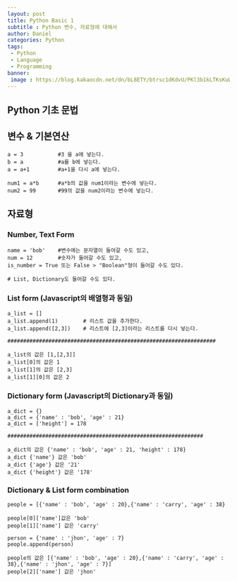 ```yaml
---
layout: post
title: Python Basic 1
subtitle : Python 변수, 자료형에 대해서
author: Daniel
categories: Python
tags: 
 - Python
 - Language
 - Programming
banner:
 image : https://blog.kakaocdn.net/dn/bL8ETY/btrsc1dKdvU/PKl3b1kLTKsKuWAY9u2XT1/img.png
---
```


Python 기초 문법
--
## 변수 & 기본연산

```null
a = 3			#3 을 a에 넣는다.
b = a 			#a를 b에 넣는다.
a = a+1 		#a+1을 다시 a에 넣는다.

num1 = a*b 		#a*b의 값을 num1이라는 변수에 넣는다.
num2 = 99		#99의 값을 num2이라는 변수에 넣는다.
```

## 자료형

### Number, Text Form

```null
name = 'bob'	#변수에는 문자열이 들어갈 수도 있고,
num = 12		#숫자가 들어갈 수도 있고,
is_number = True 또는 False > "Boolean"형이 들어갈 수도 있다.

# List, Dictionary도 들어갈 수도 있다.
```

### List form (Javascript의 배열형과 동일)

```null
a_list = []
a_list.append(1)		# 리스트 값을 추가한다.
a_list.append([2,3]) 	# 리스트에 [2,3]이라는 리스트를 다시 넣는다.

##################################################################

a_list의 값은 [1,[2,3]]
a_list[0]의 값은 1
a_list[1]의 값은 [2,3]
a_list[1][0]의 값은 2
```

### Dictionary form (Javascript의 Dictionary과 동일)

```null
a_dict = {}
a_dict = {'name' : 'bob', 'age' : 21}
a_dict = ['height'] = 178

##############################################################

a_dict의 값은 {'name' : 'bob', 'age' : 21, 'height' : 178}
a_dict {'name'} 값은 'bob'
a_dict {'age'} 값은 '21'
a_dict {'height'} 값은 '178'
```

### Dictionary & List form combination

```null
people = [{'name' : 'bob', 'age' : 20},{'name' : 'carry', 'age' : 38}

people[0]['name']값은 'bob'
people[1]['name'] 값은 'carry'

person = {'name' : 'jhon', 'age' : 7}
people.append(person)

people의 값은 [{'name' : 'bob', 'age' : 20},{'name' : 'carry', 'age' : 38},{'name' : 'jhon', 'age' : 7}]
people[2]['name'] 값은 'jhon'
```